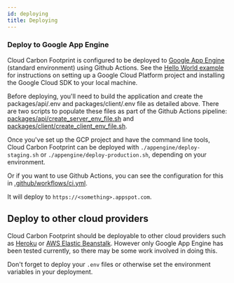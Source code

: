 ```yaml
---
id: deploying
title: Deploying
---
```


### Deploy to Google App Engine

Cloud Carbon Footprint is configured to be deployed to [Google App Engine](https://cloud.google.com/appengine/) (standard environment) using Github Actions. See the [Hello World example](https://cloud.google.com/nodejs/getting-started/hello-world) for instructions on setting up a Google Cloud Platform project and installing the Google Cloud SDK to your local machine.

Before deploying, you'll need to build the application and create the packages/api/.env and packages/client/.env file as detailed above. There are two scripts to populate these files as part of the Github Actions pipeline: [packages/api/create_server_env_file.sh](https://github.com/cloud-carbon-footprint/cloud-carbon-footprint/blob/trunk/packages/api/create_server_env_file.sh) and [packages/client/create_client_env_file.sh](https://github.com/cloud-carbon-footprint/cloud-carbon-footprint/blob/trunk/packages/client/create_client_env_file.sh).

Once you've set up the GCP project and have the command line tools, Cloud Carbon Footprint can be deployed with `./appengine/deploy-staging.sh` or `./appengine/deploy-production.sh`, depending on your environment.

Or if you want to use Github Actions, you can see the configuration for this in [.github/workflows/ci.yml](https://github.com/cloud-carbon-footprint/cloud-carbon-footprint/blob/trunk/.github/workflows/ci.yml).

It will deploy to `https://<something>.appspot.com`.

## Deploy to other cloud providers

Cloud Carbon Footprint should be deployable to other cloud providers such as [Heroku](https://www.heroku.com/) or [AWS Elastic Beanstalk](https://aws.amazon.com/elasticbeanstalk/). However only Google App Engine has been tested currently, so there may be some work involved in doing this.

Don't forget to deploy your `.env` files or otherwise set the environment variables in your deployment.
